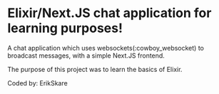 # Elixir/Next.JS chat application for learning purposes!

A chat application which uses websockets(:cowboy_websocket) to broadcast messages,
with a simple Next.JS frontend.

The purpose of this project was to learn the basics of Elixir.

Coded by: ErikSkare